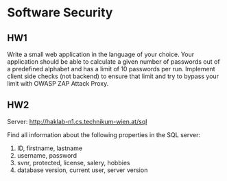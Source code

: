 # Software Security

## HW1

Write a small web application in the language of your choice. Your application should  be able to calculate a given number of passwords out of a predefined alphabet and has a limit of 10 passwords per run. Implement client side checks (not backend) to ensure that limit and try to bypass your limit with OWASP ZAP Attack Proxy.

## HW2

Server: http://haklab-n1.cs.technikum-wien.at/sql

Find all information about the following properties in the SQL server:

1. ID, firstname, lastname
2. username, password
3. svnr, protected, license, salery, hobbies
4. database version, current user, server version